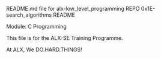 README.md file for alx-low_level_programming REPO
0x1E-search_algorithms README

Module: C Programming

This file is for the ALX-SE Training Programme.

At ALX, We DO.HARD.THINGS!
